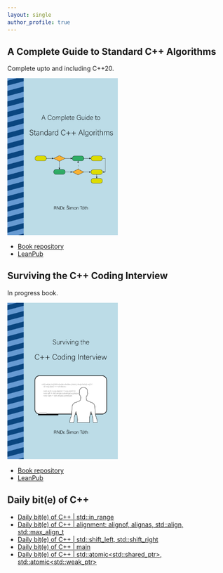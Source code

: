 ```yaml
---
layout: single
author_profile: true
---
```


## A Complete Guide to Standard C++ Algorithms

Complete upto and including C++20.

[<img src="assets/images/book_algorithms_cover.png" width="50%">](https://leanpub.com/cpp-algorithms-guide)

- [Book repository](https://github.com/HappyCerberus/book-cpp-algorithms)
- [LeanPub](https://leanpub.com/cpp-algorithms-guide)

## Surviving the C++ Coding Interview

In progress book.

[<img src="assets/images/book_coding_interview_cover.png" width="50%">](https://leanpub.com/cpp-coding-interview)

- [Book repository](https://leanpub.com/cpp-coding-interview)
- [LeanPub](https://leanpub.com/cpp-coding-interview)

## Daily bit(e) of C++

<ul>
<!-- SUBSTACK:START --><li><a href="https://medium.com/@simontoth/daily-bit-e-of-c-std-in-range-90413ec3ec7f?source=rss-1e1de1006a93------2">Daily bit&lpar;e&rpar; of C++ | std::in_range</a></li><li><a href="https://medium.com/@simontoth/daily-bit-e-of-c-alignment-alignof-alignas-std-align-std-max-align-t-c4e614557ed8?source=rss-1e1de1006a93------2">Daily bit&lpar;e&rpar; of C++ | alignment: alignof, alignas, std::align, std::max_align_t</a></li><li><a href="https://medium.com/@simontoth/daily-bit-e-of-c-std-shift-left-std-shift-right-55269c720096?source=rss-1e1de1006a93------2">Daily bit&lpar;e&rpar; of C++ | std::shift_left, std::shift_right</a></li><li><a href="https://medium.com/@simontoth/daily-bit-e-of-c-main-719bc9a6a6ec?source=rss-1e1de1006a93------2">Daily bit&lpar;e&rpar; of C++ | main</a></li><li><a href="https://medium.com/@simontoth/daily-bit-e-of-c-std-atomic-std-shared-ptr-std-atomic-std-weak-ptr-f4a408611087?source=rss-1e1de1006a93------2">Daily bit&lpar;e&rpar; of C++ | std::atomic&lt;std::shared_ptr&gt;, std::atomic&lt;std::weak_ptr&gt;</a></li><!-- SUBSTACK:END -->
</ul>